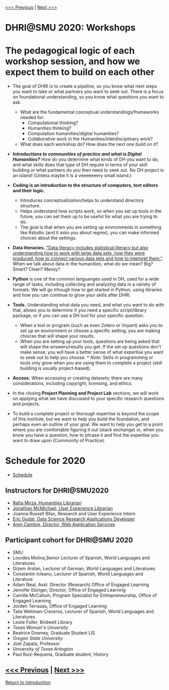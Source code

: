 [<<< Previous](2019.md) | [Next >>>](2021.md) 

# DHRI@SMU 2020: Workshops

# The pedagogical logic of each workshop session, and how we expect them to build on each other 

* The goal of DHRI is to create a pipeline, so you know what next steps you want to take or what partners you want to seek out. There is a focus on foundational understanding, so you know what questions you want to ask. 

    * What are the fundamental conceptual understandings/frameworks needed for: 
        * Computational thinking? 
        * Humanities thinking? 
        * Computation humanities/digital humanities? 
        * Collaborative work in the Humanities/interdisciplinary work?
    * What does each workshop do? How does the next one build on it?

* ***Introductions to communities of practice and what is Digital Humanities?*** How do you determine what kinds of DH you want to do, and what skills does that type of DH require in terms of your skill building *or* what partners do you then need to seek out. No DH project is an island! (Unless maybe it is a veeeeeeery small island.) 

* **Coding is an introduction to the structure of computers, text editors and their logic.**     
    * Introduces conceptualization/helps to understand directory structure. 
    * Helps understand how scripts work, so when you set up tools in the future, you can set them up to be useful for what you are trying to do. 
    * The goal is that when you are setting up environments in something like Rstudio (and it asks you about regrex), you can make informed choices about the settings. 

* **Data literacies.** ["Data literacy includes statistical literacy but also understanding how to work with large data sets, how they were produced, how to connect various data sets and how to interpret them.”](http://datajournalismhandbook.org/1.0/en/understanding_data_0.html). When we talk about data in the humanities, what do we mean? Big? Smart? Clean? Messy? 
 
* **Python** is one of the common languanges used in DH, used for a wide range of tasks, including collecting and analyzing data in a variety of formats. We will go trhough how to get started in Python, using libraries and how you can continue to grow your skills after DHRI. 

* **Tools.** Understanding what data you need, and what you want to do with that, allows you to determine if you need a specific script/library package, or if you can use a DH tool for your specific question. 
    * When a tool or program (such as even Zotero or Voyant) asks you to set up an environment or choose a specific setting, you are making choices that will shape your results. 
    * When you are setting up your tools, questions are being asked that will shape the answers/results you get. If the set up questions don't make sense, you will have a better sense of what expertise you want to seek out to help you choose. 
             * *Note:* Skills in programming or tools only grow when you are using them to complete a project (skill building is usually project-based).

* **Access.**  When accessing or creating datasets; there are many considerations, including copyright, licensing, and ethics.

* In the closing **Project Planning and Project Lab** sections, we will work on applying what we have discussed to your specific research questions and projects. 

* To build a complete project or thorough expertise is beyond the scope of this institute, but we want to help you build the foundation, and perhaps even an outline of your goal. We want to help you get to a point where you are comfortable figuring it out (stack exchange) or, when you know you have a question, how to phrase it and find the expertise you want to draw upon (Community of Practice).

# Schedule for 2020

 * [Schedule](https://github.com/SouthernMethodistUniversity/previous/blob/master/images/2020schedule.pdf)


## Instructors for DHRI@SMU2020
* [Rafia Mirza, Humanities Librarian](http://guides.smu.edu/prf.php?account_id=142826)
* [Jonathan McMichael, User Experience Librarian](http://guides.smu.edu/prf.php?account_id=104877)
* Joanna Russell Bliss, Research and User Experience Intern
* [Eric Godat, Data Science Research Applications Developer](https://www.smu.edu/OIT/research)
* [Aren Cambre, Director, Web Application Services](https://www.smu.edu/OIT/research)

## Participant cohort for DHRI@SMU 2020
* *SMU*
* Lourdes Molina,Senior Lecturer of Spanish, World Languages and Literatures
* Gizem	Arslan, Lecturer of German, World Languages and Literatures
* Constantin Icleanu, Lecturer of Spanish, World Languages and Literature
* Adam Neal, Asst. Director (Research) Office of Engaged Learning  
* Jennifer Ebinger, Director, Office of Engaged Learning  
* Camille McCallum, Program Specialist for Entrepreneurship, Office of Engaged Learning 
* Jorden Terrazas, Office of Engaged Learning 
* Talia Weltman-Cisneros, Lecturer of Spanish, World Languages and Literatures
* Leslie Fuller, Bridwell Library
* *Texas Woman's University*
* Beatrice Downey, Graduate Student LIS 
 * *Oregon State University* 
* Joel Zapata, Professor 
* *University of Texas Arlington*	
* Paul Ruiz-Requena, Graduate student, History

[<<< Previous](2019.md) | [Next >>>](2021.md) 
-----
[Return to introduction](https://github.com/SouthernMethodistUniversity/previous)


